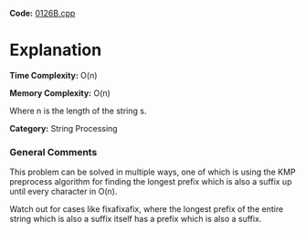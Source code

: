 **Code:** [0126B.cpp](./1269B.cpp)

# Explanation

**Time Complexity:** O(n)

**Memory Complexity:** O(n) 

Where n is the length of the string s.

**Category:** String Processing

### General Comments

This problem can be solved in multiple ways, one of which is using the KMP preprocess algorithm for finding the longest prefix which is also a suffix up until every character in O(n).

Watch out for cases like fixafixafix, where the longest prefix of the entire string which is also a suffix itself has a prefix which is also a suffix.
